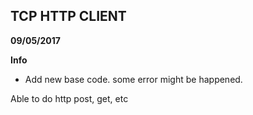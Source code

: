 TCP HTTP CLIENT
----

**09/05/2017**

**Info**
 - Add new base code. some error might be happened. 

Able to do http post, get, etc


